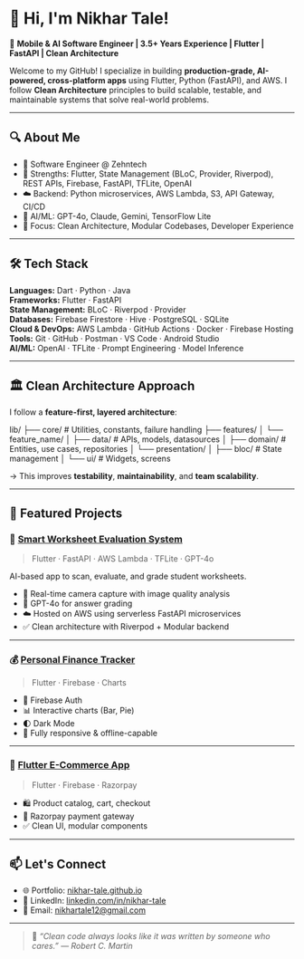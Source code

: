 # 👋 Hi, I'm Nikhar Tale!

🚀 **Mobile & AI Software Engineer | 3.5+ Years Experience | Flutter | FastAPI | Clean Architecture**

Welcome to my GitHub! I specialize in building **production-grade, AI-powered, cross-platform apps** using Flutter, Python (FastAPI), and AWS. I follow **Clean Architecture** principles to build scalable, testable, and maintainable systems that solve real-world problems.

---

## 🔍 About Me

- 💼 Software Engineer @ Zehntech  
- 💪 Strengths: Flutter, State Management (BLoC, Provider, Riverpod), REST APIs, Firebase, FastAPI, TFLite, OpenAI  
- ☁️ Backend: Python microservices, AWS Lambda, S3, API Gateway, CI/CD  
- 🧠 AI/ML: GPT-4o, Claude, Gemini, TensorFlow Lite  
- 🧱 Focus: Clean Architecture, Modular Codebases, Developer Experience

---

## 🛠 Tech Stack

**Languages:** Dart · Python · Java  
**Frameworks:** Flutter · FastAPI  
**State Management:** BLoC · Riverpod · Provider  
**Databases:** Firebase Firestore · Hive · PostgreSQL · SQLite  
**Cloud & DevOps:** AWS Lambda · GitHub Actions · Docker · Firebase Hosting  
**Tools:** Git · GitHub · Postman · VS Code · Android Studio  
**AI/ML:** OpenAI · TFLite · Prompt Engineering · Model Inference

---

## 🏛️ Clean Architecture Approach

I follow a **feature-first, layered architecture**:

lib/
├── core/ # Utilities, constants, failure handling
├── features/
│ └── feature_name/
│ ├── data/ # APIs, models, datasources
│ ├── domain/ # Entities, use cases, repositories
│ └── presentation/
│ ├── bloc/ # State management
│ └── ui/ # Widgets, screens


→ This improves **testability**, **maintainability**, and **team scalability**.

---

## 🌟 Featured Projects

### 📱 [Smart Worksheet Evaluation System](https://github.com/nikhartale/smart-worksheet-evaluation)  
> Flutter · FastAPI · AWS Lambda · TFLite · GPT-4o  

AI-based app to scan, evaluate, and grade student worksheets.  
- 📸 Real-time camera capture with image quality analysis  
- 🧠 GPT-4o for answer grading  
- ☁️ Hosted on AWS using serverless FastAPI microservices  
- ✅ Clean architecture with Riverpod + Modular backend

---

### 💰 [Personal Finance Tracker](https://github.com/nikhartale/personal-finance-tracker)  
> Flutter · Firebase · Charts

- 🔐 Firebase Auth  
- 📊 Interactive charts (Bar, Pie)  
- 🌓 Dark Mode  
- 📱 Fully responsive & offline-capable

---

### 🛒 [Flutter E-Commerce App](https://github.com/nikhartale/flutter-ecommerce-app)  
> Flutter · Firebase · Razorpay  

- 🛍 Product catalog, cart, checkout  
- 💸 Razorpay payment gateway  
- ✅ Clean UI, modular components

---

## 📫 Let's Connect

- 🌐 Portfolio: [nikhar-tale.github.io](https://nikhar-tale.github.io/nikhar-tale/)  
- 💼 LinkedIn: [linkedin.com/in/nikhar-tale](www.linkedin.com/in/nikhar-tale-3359b41a2)  
- 📧 Email: [nikhartale12@gmail.com](mailto:nikhartale12@gmail.com)  


---

> 💬 *“Clean code always looks like it was written by someone who cares.” — Robert C. Martin*
